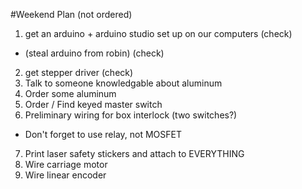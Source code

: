 #Weekend Plan
(not ordered)

1. get an arduino + arduino studio set up on our computers (check)
  * (steal arduino from robin) (check)
2. get stepper driver (check)
3. Talk to someone knowledgable about aluminum
4. Order some aluminum
5. Order / Find keyed master switch 
6. Preliminary wiring for box interlock (two switches?)
  * Don't forget to use relay, not MOSFET
7. Print laser safety stickers and attach to EVERYTHING
8. Wire carriage motor
9. Wire linear encoder
